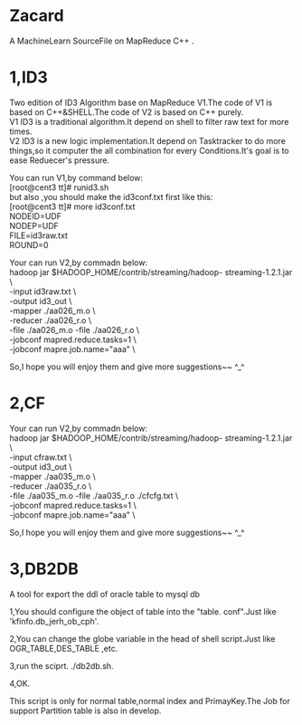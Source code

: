 Zacard  
======  

A MachineLearn SourceFile on MapReduce C++  .


1,ID3  
======  
Two edition of ID3 Algorithm base on MapReduce V1.The code of V1 is based on C++&SHELL.The code of V2 is based on C++ purely.  
V1 ID3 is a traditional algorithm.It depend on shell to filter raw text for more times.  
V2 ID3 is a new logic implementation.It depend on Tasktracker to do more things,so it computer the all combination for every Conditions.It's goal is to ease Reduecer's pressure.  

You can run V1,by command below:  
[root@cent3 tt]# runid3.sh  
but also ,you should make the id3conf.txt first like this:  
[root@cent3 tt]# more id3conf.txt  
NODEID=UDF  
NODEP=UDF  
FILE=id3raw.txt  
ROUND=0  

Your can run V2,by commadn below:  
  hadoop jar $HADOOP_HOME/contrib/streaming/hadoop-  streaming-1.2.1.jar  \  
   -input id3raw.txt  \  
   -output  id3_out \  
   -mapper ./aa026_m.o \  
   -reducer ./aa026_r.o  \  
   -file ./aa026_m.o -file ./aa026_r.o  \  
   -jobconf mapred.reduce.tasks=1 \  
   -jobconf mapre.job.name="aaa" \  
   
So,I hope you will enjoy them and give more suggestions~~ ^_^  

2,CF      
======    
Your can run V2,by commadn below:  
  hadoop jar $HADOOP_HOME/contrib/streaming/hadoop-  streaming-1.2.1.jar  \    
   -input cfraw.txt  \    
   -output  id3_out \    
   -mapper ./aa035_m.o \    
   -reducer ./aa035_r.o  \    
   -file ./aa035_m.o -file ./aa035_r.o ./cfcfg.txt \    
   -jobconf mapred.reduce.tasks=1 \    
   -jobconf mapre.job.name="aaa" \    
    
So,I hope you will enjoy them and give more suggestions~~ ^_^  
  


3,DB2DB  
=======  
A tool for export the ddl of oracle table to mysql db  

1,You should configure the object of table into the "table.  conf".Just like 'kfinfo.db_jerh_ob_cph'.  

2,You can change the globe variable in the head of shell script.Just like OGR_TABLE,DES_TABLE ,etc.  

3,run the sciprt. ./db2db.sh.  

4,OK.  


This script is only for normal table,normal index and PrimayKey.The Job for support Partition table is also in develop.  
